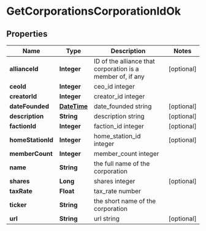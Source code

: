 
# GetCorporationsCorporationIdOk

## Properties
Name | Type | Description | Notes
------------ | ------------- | ------------- | -------------
**allianceId** | **Integer** | ID of the alliance that corporation is a member of, if any |  [optional]
**ceoId** | **Integer** | ceo_id integer | 
**creatorId** | **Integer** | creator_id integer | 
**dateFounded** | [**DateTime**](DateTime.md) | date_founded string |  [optional]
**description** | **String** | description string |  [optional]
**factionId** | **Integer** | faction_id integer |  [optional]
**homeStationId** | **Integer** | home_station_id integer |  [optional]
**memberCount** | **Integer** | member_count integer | 
**name** | **String** | the full name of the corporation | 
**shares** | **Long** | shares integer |  [optional]
**taxRate** | **Float** | tax_rate number | 
**ticker** | **String** | the short name of the corporation | 
**url** | **String** | url string |  [optional]



